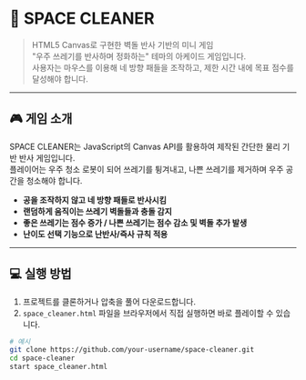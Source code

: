 # 🚀 SPACE CLEANER

> HTML5 Canvas로 구현한 벽돌 반사 기반의 미니 게임  
> "우주 쓰레기를 반사하며 정화하는" 테마의 아케이드 게임입니다.  
> 사용자는 마우스를 이용해 네 방향 패들을 조작하고, 제한 시간 내에 목표 점수를 달성해야 합니다.

---

## 🎮 게임 소개

SPACE CLEANER는 JavaScript의 Canvas API를 활용하여 제작된 간단한 물리 기반 반사 게임입니다.  
플레이어는 우주 청소 로봇이 되어 쓰레기를 튕겨내고, 나쁜 쓰레기를 제거하며 우주 공간을 청소해야 합니다.

- **공을 조작하지 않고 네 방향 패들로 반사시킴**
- **랜덤하게 움직이는 쓰레기 벽돌들과 충돌 감지**
- **좋은 쓰레기는 점수 증가 / 나쁜 쓰레기는 점수 감소 및 벽돌 추가 발생**
- **난이도 선택 기능으로 난반사/즉사 규칙 적용**

---

## 💻 실행 방법

1. 프로젝트를 클론하거나 압축을 풀어 다운로드합니다.
2. `space_cleaner.html` 파일을 브라우저에서 직접 실행하면 바로 플레이할 수 있습니다.

```bash
# 예시
git clone https://github.com/your-username/space-cleaner.git
cd space-cleaner
start space_cleaner.html
